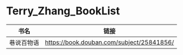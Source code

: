 # Terry_Zhang_BookList

| 书名 | 链接 |
| :---: | :---:|
| 巷说百物语 | https://book.douban.com/subject/25841856/ |
